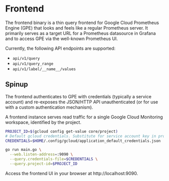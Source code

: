 # Frontend

The frontend binary is a thin query frontend for Google Cloud Prometheus Engine (GPE) that looks
and feels like a regular Prometheus server. It primarily serves as a target URL for a Prometheus
datasource in Grafana and to access GPE via the well-known Prometheus UI.

Currently, the following API endpoints are supported:

* `api/v1/query`
* `api/v1/query_range`
* `api/v1/label/__name__/values`

## Spinup

The frontend authenticates to GPE with credentials (typically a service account) and re-exposes
the JSON/HTTP API unauthenticated (or for use with a custom authentication mechanism).

A frontend instance serves read traffic for a single Google Cloud Monitoring workspace, identified
by the project.

```bash
PROJECT_ID=$(gcloud config get-value core/project)
# Default gcloud credentials. Substitute for service account key in production.
CREDENTIALS=$HOME/.config/gcloud/application_default_credentials.json
```

```bash
go run main.go \
  --web.listen-address=:9090 \
  --query.credentials-file=$CREDENTIALS \
  --query.project-id=$PROJECT_ID
```

Access the frontend UI in your browser at http://localhost:9090.